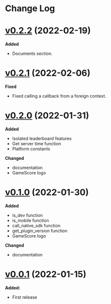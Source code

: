 # Change Log

# [v0.2.2](https://github.com/megalanthus/defold-gamescore/releases/tag/v0.2.2) (2022-02-19)

**Added**

- Documents section.

# [v0.2.1](https://github.com/megalanthus/defold-gamescore/releases/tag/v0.2.1) (2022-02-06)

**Fixed**

- Fixed calling a callback from a foreign context.

# [v0.2.0](https://github.com/megalanthus/defold-gamescore/releases/tag/v0.2.0) (2022-01-31)

**Added**

- Isolated leaderboard features
- Get server time function
- Platform constants

**Changed**

- documentation
- GameScore logo

# [v0.1.0](https://github.com/megalanthus/defold-gamescore/releases/tag/v0.1.0) (2022-01-30)

**Added**

- is_dev function
- is_mobile function
- call_native_sdk function
- get_plugin_version function
- GameScore logo

**Changed**

- documentation

# [v0.0.1](https://github.com/megalanthus/defold-gamescore/releases/tag/v0.0.1) (2022-01-15)

**Added:**

- First release